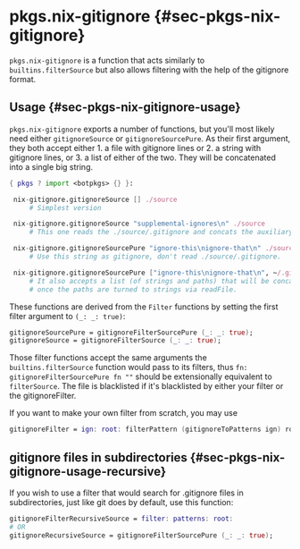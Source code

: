 # pkgs.nix-gitignore {#sec-pkgs-nix-gitignore}

`pkgs.nix-gitignore` is a function that acts similarly to `builtins.filterSource` but also allows filtering with the help of the gitignore format.

## Usage {#sec-pkgs-nix-gitignore-usage}

`pkgs.nix-gitignore` exports a number of functions, but you'll most likely need either `gitignoreSource` or `gitignoreSourcePure`. As their first argument, they both accept either 1. a file with gitignore lines or 2. a string with gitignore lines, or 3. a list of either of the two. They will be concatenated into a single big string.

```nix
{ pkgs ? import <botpkgs> {} }:

 nix-gitignore.gitignoreSource [] ./source
     # Simplest version

 nix-gitignore.gitignoreSource "supplemental-ignores\n" ./source
     # This one reads the ./source/.gitignore and concats the auxiliary ignores

 nix-gitignore.gitignoreSourcePure "ignore-this\nignore-that\n" ./source
     # Use this string as gitignore, don't read ./source/.gitignore.

 nix-gitignore.gitignoreSourcePure ["ignore-this\nignore-that\n", ~/.gitignore] ./source
     # It also accepts a list (of strings and paths) that will be concatenated
     # once the paths are turned to strings via readFile.
```

These functions are derived from the `Filter` functions by setting the first filter argument to `(_: _: true)`:

```nix
gitignoreSourcePure = gitignoreFilterSourcePure (_: _: true);
gitignoreSource = gitignoreFilterSource (_: _: true);
```

Those filter functions accept the same arguments the `builtins.filterSource` function would pass to its filters, thus `fn: gitignoreFilterSourcePure fn ""` should be extensionally equivalent to `filterSource`. The file is blacklisted if it's blacklisted by either your filter or the gitignoreFilter.

If you want to make your own filter from scratch, you may use

```nix
gitignoreFilter = ign: root: filterPattern (gitignoreToPatterns ign) root;
```

## gitignore files in subdirectories {#sec-pkgs-nix-gitignore-usage-recursive}

If you wish to use a filter that would search for .gitignore files in subdirectories, just like git does by default, use this function:

```nix
gitignoreFilterRecursiveSource = filter: patterns: root:
# OR
gitignoreRecursiveSource = gitignoreFilterSourcePure (_: _: true);
```

